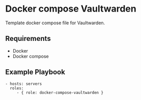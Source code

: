 Docker compose Vaultwarden
=========

Template docker compose file for Vaultwarden.

Requirements
------------

 - Docker
 - Docker compose

Example Playbook
----------------

    - hosts: servers
      roles:
         - { role: docker-compose-vaultwarden }
